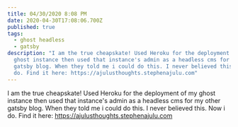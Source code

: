 ```yaml
---
title: 04/30/2020 8:08 PM
date: 2020-04-30T17:08:06.700Z
published: true
tags:
  - ghost headless
  - gatsby
description: "I am the true cheapskate! Used Heroku for the deployment of my
  ghost instance then used that instance's admin as a headless cms for my other
  gatsby blog. When they told me i could do this. I never believed this. Now i
  do. Find it here: https://ajulusthoughts.stephenajulu.com"
---
```

I am the true cheapskate! Used Heroku for the deployment of my ghost instance then used that instance's admin as a headless cms for my other gatsby blog. When they told me i could do this. I never believed this. Now i do. Find it here: https://ajulusthoughts.stephenajulu.com